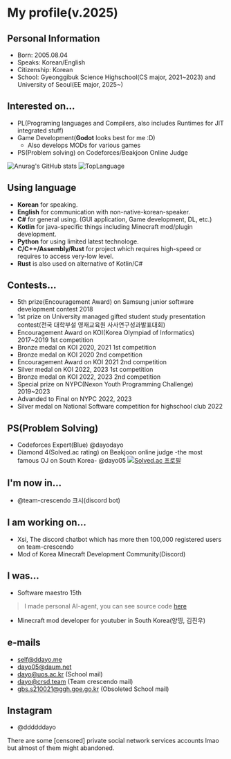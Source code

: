 # My profile(v.2025)

## Personal Information
* Born: 2005.08.04
* Speaks: Korean/English
* Citizenship: Korean
* School: Gyeonggibuk Science Highschool(CS major, 2021~2023) and University of Seoul(EE major, 2025~)

## Interested on...
* PL(Programing languages and Compilers, also includes Runtimes for JIT integrated stuff)
* Game Development(**Godot** looks best for me :D)
  + Also develops MODs for various games
* PS(Problem solving) on Codeforces/Beakjoon Online Judge

![Anurag's GitHub stats](https://github-readme-stats.vercel.app/api?username=dayo05&show_icons=true&theme=radical)
![TopLanguage](https://github-readme-stats.vercel.app/api/top-langs/?username=dayo05&langs_count=10&layout=compact&theme=radical")

## Using language
* **Korean** for speaking.
* **English** for communication with non-native-korean-speaker.
* **C#** for general using. (GUI application, Game development, DL, etc.)
* **Kotlin** for java-specific things including Minecraft mod/plugin development.
* **Python** for using limited latest technologe.
* **C/C++/Assembly/Rust** for project which requires high-speed or requires to access very-low level.
* **Rust** is also used on alternative of Kotlin/C#

## Contests...
* 5th prize(Encouragement Award) on Samsung junior software development contest 2018
* 1st prize on University managed gifted student study presentation contest(전국 대학부설 영재교육원 사사연구성과발표대회)
* Encouragement Award on KOI(Korea Olympiad of Informatics) 2017~2019 1st competition
* Bronze medal on KOI 2020, 2021 1st competition
* Bronze medal on KOI 2020 2nd competition
* Encouragement Award on KOI 2021 2nd competition
* Silver medal on KOI 2022, 2023 1st competition
* Bronze medal on KOI 2022, 2023 2nd competition
* Special prize on NYPC(Nexon Youth Programming Challenge) 2019~2023
* Advanded to Final on NYPC 2022, 2023
* Silver medal on National Software competition for highschool club 2022

## PS(Problem Solving)
* Codeforces Expert(Blue) @dayodayo
* Diamond 4(Solved.ac rating) on Beakjoon online judge -the most famous OJ on South Korea- @dayo05
[![Solved.ac 프로필](http://mazassumnida.wtf/api/v2/generate_badge?boj=dayo05)](https://solved.ac/dayo05)

## I'm now in...
* @team-crescendo 크시(discord bot)

## I am working on...
* Xsi, The discord chatbot which has more then 100,000 registered users on team-crescendo
* Mod of Korea Minecraft Development Community(Discord)

## I was...
* Software maestro 15th
> I made personal AI-agent, you can see source code [here](https://github.com/projectlcs/lcs)
* Minecraft mod developer for youtuber in South Korea(양띵, 김진우)

## e-mails
 - self@ddayo.me
 - dayo05@daum.net
 - dayo@uos.ac.kr (School mail)
 - dayo@crsd.team (Team crescendo mail)
 - gbs.s210021@ggh.goe.go.kr (Obsoleted School mail)

## Instagram
 - @ddddddayo

There are some \[censored\] private social network services accounts lmao but almost of them might abandoned.
